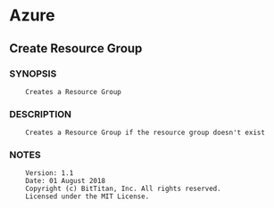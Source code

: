 # Azure
## Create Resource Group
### SYNOPSIS
```
    Creates a Resource Group
```
### DESCRIPTION
```
    Creates a Resource Group if the resource group doesn't exist
```
### NOTES
```
    Version: 1.1
    Date: 01 August 2018
    Copyright (c) BitTitan, Inc. All rights reserved.
    Licensed under the MIT License.
```

